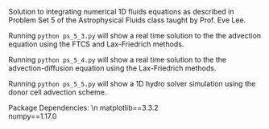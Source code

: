 Solution to integrating numerical 1D fluids equations as described in Problem Set 5 of the Astrophysical Fluids class taught by Prof. Eve Lee.

Running `python ps_5_3.py` will show a real time solution to the the advection equation using the FTCS and Lax-Friedrich methods.

Running `python ps_5_4.py` will show a real time solution to the the advection-diffusion equation using the Lax-Friedrich methods.

Running `python ps_5_5.py` will show a 1D hydro solver simulation using the donor cell advection scheme.


Package Dependencies: \n
matplotlib==3.3.2  
numpy==1.17.0 
